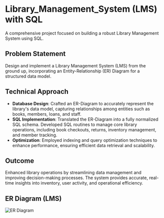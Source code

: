 # Library_Management_System (LMS) with SQL

A comprehensive project focused on building a robust Library Management System using SQL.

## Problem Statement

Design and implement a Library Management System (LMS) from the ground up, incorporating an Entity-Relationship (ER) Diagram for a structured data model.

## Technical Approach

- **Database Design**: Crafted an ER-Diagram to accurately represent the library's data model, capturing relationships among entities such as books, members, loans, and staff.
- **SQL Implementation**: Translated the ER-Diagram into a fully normalized SQL schema. Developed SQL routines to manage core library operations, including book checkouts, returns, inventory management, and member tracking.
- **Optimization**: Employed indexing and query optimization techniques to enhance performance, ensuring efficient data retrieval and scalability.

## Outcome

Enhanced library operations by streamlining data management and improving decision-making processes. The system provides accurate, real-time insights into inventory, user activity, and operational efficiency.

## ER Diagram (LMS)

![ER Diagram](https://user-images.githubusercontent.com/114581035/215393464-186f0073-0df1-4c70-bd64-54f6392e5a53.png)
